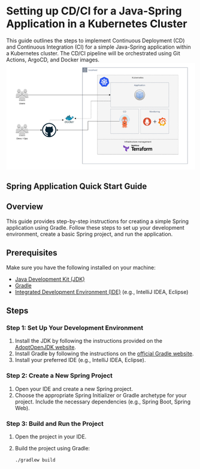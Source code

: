 # Setting up CD/CI for a Java-Spring Application in a Kubernetes Cluster

This guide outlines the steps to implement Continuous Deployment (CD) and Continuous Integration (CI) for a simple Java-Spring application within a Kubernetes cluster. The CD/CI pipeline will be orchestrated using Git Actions, ArgoCD, and Docker images.
![Example](images/schemaCDCI.png)
## Spring Application Quick Start Guide

## Overview

This guide provides step-by-step instructions for creating a simple Spring application using Gradle. Follow these steps to set up your development environment, create a basic Spring project, and run the application.

## Prerequisites

Make sure you have the following installed on your machine:

- [Java Development Kit (JDK)](https://adoptopenjdk.net/)
- [Gradle](https://gradle.org/)
- [Integrated Development Environment (IDE)](https://www.jetbrains.com/idea/download/) (e.g., IntelliJ IDEA, Eclipse)

## Steps

### Step 1: Set Up Your Development Environment

1. Install the JDK by following the instructions provided on the [AdoptOpenJDK website](https://adoptopenjdk.net/).
2. Install Gradle by following the instructions on the [official Gradle website](https://gradle.org/install/).
3. Install your preferred IDE (e.g., IntelliJ IDEA, Eclipse).

### Step 2: Create a New Spring Project

1. Open your IDE and create a new Spring project.
2. Choose the appropriate Spring Initializer or Gradle archetype for your project. Include the necessary dependencies (e.g., Spring Boot, Spring Web).

### Step 3: Build and Run the Project

1. Open the project in your IDE.
2. Build the project using Gradle:

   ```bash
   ./gradlew build
